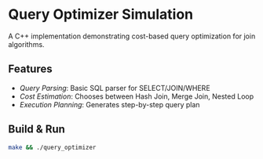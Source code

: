 # Query Optimizer Simulation

A C++ implementation demonstrating cost-based query optimization for join algorithms.

## Features
- *Query Parsing*: Basic SQL parser for SELECT/JOIN/WHERE
- *Cost Estimation*: Chooses between Hash Join, Merge Join, Nested Loop
- *Execution Planning*: Generates step-by-step query plan

## Build & Run
```bash
make && ./query_optimizer
